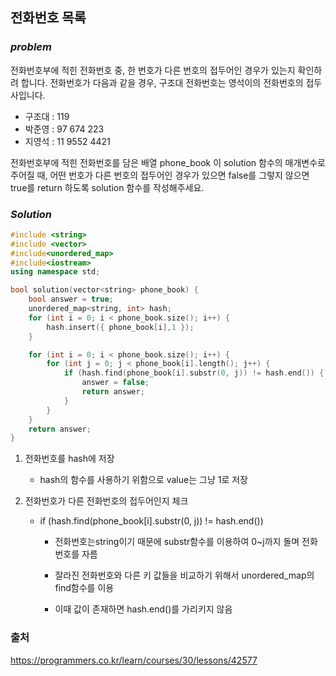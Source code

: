 ## 전화번호 목록


### ***problem***
전화번호부에 적힌 전화번호 중, 한 번호가 다른 번호의 접두어인 경우가 있는지 확인하려 합니다.
전화번호가 다음과 같을 경우, 구조대 전화번호는 영석이의 전화번호의 접두사입니다.

- 구조대 : 119
- 박준영 : 97 674 223
- 지영석 : 11 9552 4421

전화번호부에 적힌 전화번호를 담은 배열 phone_book 이 solution 함수의 매개변수로 주어질 때, 어떤 번호가 다른 번호의 접두어인 경우가 있으면 false를 그렇지 않으면 true를 return 하도록 solution 함수를 작성해주세요.


### ***Solution***

```c++
#include <string>
#include <vector>
#include<unordered_map>
#include<iostream>
using namespace std;

bool solution(vector<string> phone_book) {
    bool answer = true;
    unordered_map<string, int> hash;
    for (int i = 0; i < phone_book.size(); i++) {
        hash.insert({ phone_book[i],1 });
    }

    for (int i = 0; i < phone_book.size(); i++) {
        for (int j = 0; j < phone_book[i].length(); j++) {
            if (hash.find(phone_book[i].substr(0, j)) != hash.end()) {
                answer = false;
                return answer;
            }
        }
    }
    return answer;
}

```
1. 전화번호를 hash에 저장
    - hash의 함수를 사용하기 위함으로 value는 그냥 1로 저장

2. 전화번호가 다른 전화번호의 접두어인지 체크
    -  if (hash.find(phone_book[i].substr(0, j)) != hash.end())
        - 전화번호는string이기 때문에 substr함수를 이용하여 0~j까지 돌며 전화번호를 자름

        - 잘라진 전화번호와 다른 키 값들을 비교하기 위해서 unordered_map의 find함수를 이용

        - 이때 값이 존재하면 hash.end()를 가리키지 않음
        


### 출처
https://programmers.co.kr/learn/courses/30/lessons/42577